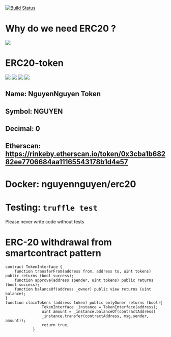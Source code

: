[![Build Status](https://travis-ci.com/thanhnguyennguyen/ERC20-token.svg?branch=master)](https://travis-ci.com/thanhnguyennguyen/ERC20-token)
# Why do we need ERC20 ?
![](https://i.imgur.com/GxKX5Fn.jpg)

# ERC20-token
![](https://i.imgur.com/8eMsHwg.jpg)
![](https://i.imgur.com/jkLhW5G.jpg)
![](https://i.imgur.com/IKnmPjT.jpg)
![](https://i.imgur.com/ZPgaJcO.jpg)
## Name: NguyenNguyen Token
## Symbol: NGUYEN
## Decimal: 0
## Etherscan: https://rinkeby.etherscan.io/token/0x3cba1b68282ee7706684aa11165543178b1d4e57
# Docker: nguyennguyen/erc20
# Testing: <code>truffle test</code>
Please never write code without tests

# ERC-20 withdrawal from smartcontract pattern
```
contract TokenInterface {
    function transferFrom(address from, address to, uint tokens) public returns (bool success);
    function approve(address spender, uint tokens) public returns (bool success);
    function balanceOf(address _owner) public view returns (uint balance);
}
function claimTokens (address token) public onlyOwner returns (bool){
                TokenInterface _instance = TokenInterface(address);    
                uint amount = _instance.balanceOf(contractAddress)
                _instance.transfer(contractAddress, msg.sender, amount));
                return true;
            }
```


